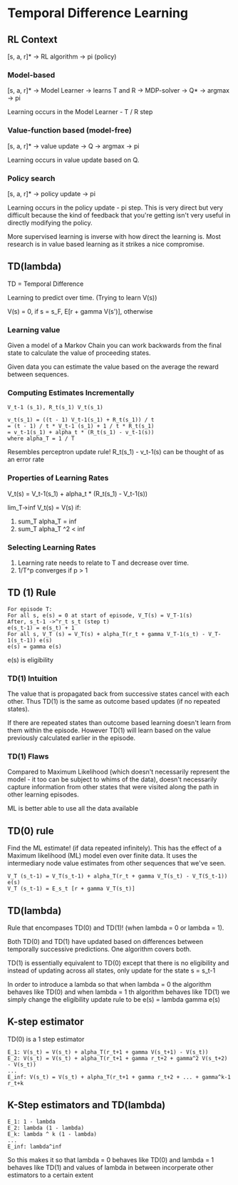 # Temporal Difference Learning

## RL Context

[s, a, r]* -> RL algorithm -> pi (policy)

### Model-based

[s, a, r]* -> Model Learner -> learns T and R -> MDP-solver -> Q* -> argmax -> pi

Learning occurs in the Model Learner - T / R step

### Value-function based (model-free)

[s, a, r]* -> value update -> Q -> argmax -> pi

Learning occurs in value  update based on Q.

### Policy search

[s, a, r]* -> policy update -> pi

Learning occurs in the policy update - pi step. This is very direct but very difficult because the kind of feedback that you're getting isn't very useful in directly modifying the policy.

More supervised learning is inverse with how direct the learning is. Most research is in value based learning as it strikes a nice compromise.

## TD(lambda)

TD = Temporal Difference

Learning to predict over time. (Trying to learn V(s))

V(s) = 0, if s = s_F, E[r + gamma V(s')], otherwise

### Learning value

Given a model of a Markov Chain you can work backwards from the final state to calculate the value of proceeding states.

Given data you can estimate the value based on the average the reward between sequences. 

### Computing Estimates Incrementally

```
V_t-1 (s_1), R_t(s_1) V_t(s_1)

v_t(s_1) = ((t - 1) V_t-1(s_1) + R_t(s_1)) / t 
= (t - 1) / t * V_t-1 (s_1) + 1 / t * R_t(s_1)
= v_t-1(s_1) + alpha_t * (R_t(s_1) - v_t-1(s))
where alpha_T = 1 / T
```

Resembles perceptron update rule! R_t(s_1) - v_t-1(s) can be thought of as an error rate

### Properties of Learning Rates

V_t(s) = V_t-1(s_1) + alpha_t * (R_t(s_1) - V_t-1(s))

lim_T->inf V_t(s) = V(s) if:

1. sum_T alpha_T = inf
2. sum_T alpha_T ^2 < inf

### Selecting Learning Rates

1. Learning rate needs to relate to T and decrease over time.
2. 1/T^p converges if p > 1

## TD (1) Rule

```
For episode T:
For all s, e(s) = 0 at start of episode, V_T(s) = V_T-1(s)
After, s_t-1 ->^r_t s_t (step t)
e(s_t-1) = e(s_t) + 1
For all s, V_T (s) = V_T(s) + alpha_T(r_t + gamma V_T-1(s_t) - V_T-1(s_t-1)) e(s)
e(s) = gamma e(s)
```

e(s) is eligibility

### TD(1) Intuition

 The value that is propagated back from successive states cancel with each other. Thus TD(1) is the same as outcome based updates (if no repeated states).

 If there are repeated states than outcome based learning doesn't learn from them within the episode. However TD(1) will learn based on the value previously calculated earlier in the episode.

### TD(1) Flaws

Compared to Maximum Likelihood (which doesn't necessarily represent the model - it too can be subject to whims of the data), doesn't necessarily capture information from other states that were visited along the path in other learning episodes.

ML is better able to use all the data available

## TD(0) rule

Find the ML estimate! (if data repeated infinitely). This has the effect of a Maximum likelihood (ML) model even over finite data. It uses the intermediary node value estimates from other sequences that we've seen.

```
V_T (s_t-1) = V_T(s_t-1) + alpha_T(r_t + gamma V_T(s_t) - V_T(S_t-1)) e(s)
V_T (s_t-1) = E_s_t [r + gamma V_T(s_t)]
```

## TD(lambda)

Rule that encompases TD(0) and TD(1)! (when lambda = 0 or lambda = 1).

Both TD(0) and TD(1) have updated based on differences between temporally successive predictions. One algorithm covers both.

TD(1) is essentially equivalent to TD(0) except that there is no eligibility and instead of updating across all states, only update for the state s = s_t-1

In order to introduce a lambda so that when lambda = 0 the algorithm behaves like TD(0) and when lambda = 1 th algorithm behaves like TD(1) we simply change the eligibility update rule to be e(s) = lambda gamma e(s)

## K-step estimator

TD(0) is a 1 step estimator

```
E_1: V(s_t) = V(s_t) + alpha_T(r_t+1 + gamma V(s_t+1) - V(s_t))
E_2: V(s_t) = V(s_t) + alpha_T(r_t+1 + gamma r_t+2 + gamma^2 V(s_t+2) - V(s_t))
...
E_inf: V(s_t) = V(s_t) + alpha_T(r_t+1 + gamma r_t+2 + ... + gamma^k-1 r_t+k
```

## K-Step estimators and TD(lambda)

```
E_1: 1 - lambda
E_2: lambda (1 - lambda)
E_k: lambda ^ k (1 - lambda)
...
E_inf: lambda^inf
```

So this makes it so that lambda = 0 behaves like TD(0) and lambda = 1 behaves like TD(1) and values of lambda in between incorperate other estimators to a certain extent